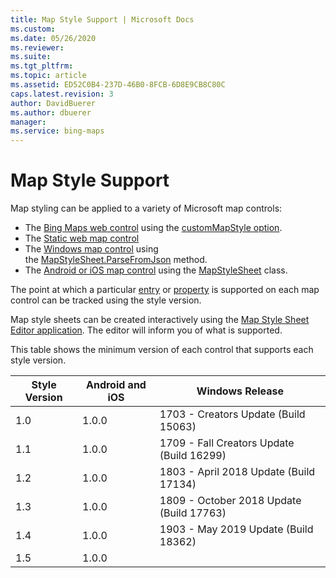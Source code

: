 ```yaml
---
title: Map Style Support | Microsoft Docs
ms.custom: 
ms.date: 05/26/2020
ms.reviewer: 
ms.suite: 
ms.tgt_pltfrm: 
ms.topic: article
ms.assetid: ED52C0B4-237D-46B0-8FCB-6D8E9CB8C80C
caps.latest.revision: 3
author: DavidBuerer
ms.author: dbuerer
manager: 
ms.service: bing-maps
---
```

# Map Style Support

Map styling can be applied to a variety of Microsoft map controls:
* The [Bing Maps web control](../v8-web-control/index.md) using the [customMapStyle option](../v8-web-control/map-control-api/mapoptions-object.md).
* The [Static web map control](../rest-services/imagery/get-a-static-map.md)
* The [Windows map control](https://docs.microsoft.com/uwp/api/windows.ui.xaml.controls.maps.mapcontrol) using the [MapStyleSheet.ParseFromJson](https://docs.microsoft.com/uwp/api/windows.ui.xaml.controls.maps.mapstylesheet.parsefromjson#Windows_UI_Xaml_Controls_Maps_MapStyleSheet_ParseFromJson_System_String_) method.
* The [Android or iOS map control](../sdk-native/index.md) using the [MapStyleSheet](../sdk-native/map-control-api/mapstylesheet-class.md) class.

The point at which a particular [entry] or [property] is supported on each map control can be tracked using the style version.  

Map style sheets can be created interactively using the [Map Style Sheet Editor application](https://www.microsoft.com/store/productId/9NBHTCJT72FT).  The editor will inform you of what is supported.

This table shows the minimum version of each control that supports each style version.

| Style Version | Android and iOS | Windows Release                            |
|---------------|-----------------|--------------------------------------------|
|  1.0          |  1.0.0          |  1703 - Creators Update (Build 15063)      |
|  1.1          |  1.0.0          |  1709 - Fall Creators Update (Build 16299) |
|  1.2          |  1.0.0          |  1803 - April 2018 Update (Build 17134)    |
|  1.3          |  1.0.0          |  1809 - October 2018 Update (Build 17763)  |
|  1.4          |  1.0.0          |  1903 - May 2019 Update (Build 18362)      |
|  1.5          |  1.0.0          |                                            |

[entry]: map-style-sheet-entries.md
[property]: map-style-sheet-entry-properties.md